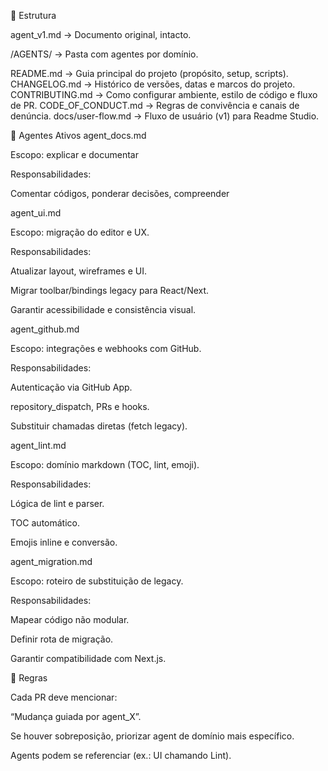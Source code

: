 📌 Estrutura

agent_v1.md → Documento original, intacto.

/AGENTS/ → Pasta com agentes por domínio.

README.md → Guia principal do projeto (propósito, setup, scripts).
CHANGELOG.md → Histórico de versões, datas e marcos do projeto.
CONTRIBUTING.md → Como configurar ambiente, estilo de código e fluxo de PR.
CODE_OF_CONDUCT.md → Regras de convivência e canais de denúncia.
docs/user-flow.md → Fluxo de usuário (v1) para Readme Studio.

🤖 Agentes Ativos
agent_docs.md

Escopo: explicar e documentar

Responsabilidades:

Comentar códigos, ponderar decisões, compreender

agent_ui.md

Escopo: migração do editor e UX.

Responsabilidades:

Atualizar layout, wireframes e UI.

Migrar toolbar/bindings legacy para React/Next.

Garantir acessibilidade e consistência visual.

agent_github.md

Escopo: integrações e webhooks com GitHub.

Responsabilidades:

Autenticação via GitHub App.

repository_dispatch, PRs e hooks.

Substituir chamadas diretas (fetch legacy).

agent_lint.md

Escopo: domínio markdown (TOC, lint, emoji).

Responsabilidades:

Lógica de lint e parser.

TOC automático.

Emojis inline e conversão.

agent_migration.md

Escopo: roteiro de substituição de legacy.

Responsabilidades:

Mapear código não modular.

Definir rota de migração.

Garantir compatibilidade com Next.js.

📖 Regras

Cada PR deve mencionar:

“Mudança guiada por agent_X”.

Se houver sobreposição, priorizar agent de domínio mais específico.

Agents podem se referenciar (ex.: UI chamando Lint).
